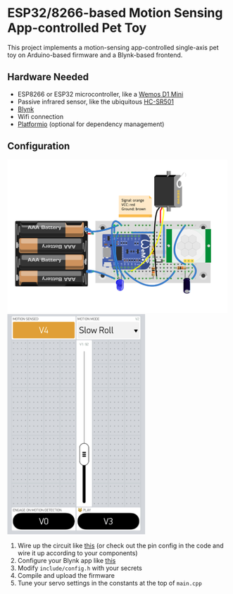 # ESP32/8266-based Motion Sensing App-controlled Pet Toy

This project implements a motion-sensing app-controlled single-axis pet toy on Arduino-based firmware and a Blynk-based frontend.

## Hardware Needed
* ESP8266 or ESP32 microcontroller, like a [Wemos D1 Mini](https://www.aliexpress.com/store/product/WEMOS-D1-mini-Pro-16M-bytes-external-antenna-connector-ESP8266-WIFI-Internet-of-Things-development-board/1331105_32724692514.html)
* Passive infrared sensor, like the ubiquitous [HC-SR501](https://smile.amazon.com/HC-SR501-Sensor-Module-Pyroelectric-Infrared/dp/B007XQRKD4?sa-no-redirect=1)
* [Blynk](https://www.blynk.cc/)
* Wifi connection
* [Platformio](https://platformio.org/) (optional for dependency management)

## Configuration

<img src="https://github.com/mmichon/esp-cat-toy-2/blob/master/circuit.png?raw=true" width="500">
<img src="https://github.com/mmichon/esp-cat-toy-2/blob/master/blynk.jpg?raw=true" height="500">

1. Wire up the circuit like [this](https://github.com/mmichon/esp-cat-toy-2/blob/master/circuit.png?raw=true) (or check out the pin config in the code and wire it up according to your components)
1. Configure your Blynk app like [this](https://github.com/mmichon/esp-cat-toy-2/blob/master/blynk.jpg?raw=true)
1. Modify `include/config.h` with your secrets
1. Compile and upload the firmware
1. Tune your servo settings in the constants at the top of `main.cpp`
